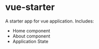 # vue-starter
A starter app for vue application.
Includes:
* Home component
* About component
* Application State
